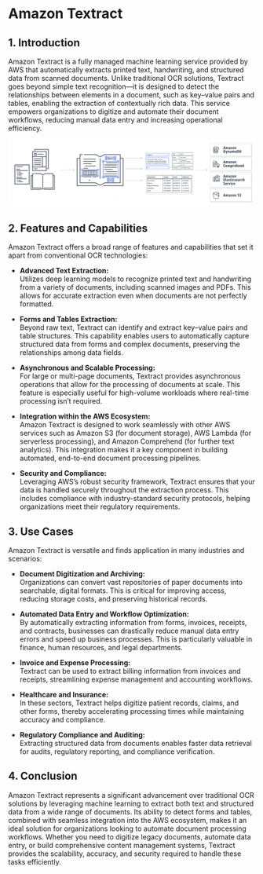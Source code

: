 # Amazon Textract

## 1. Introduction

Amazon Textract is a fully managed machine learning service provided by AWS that automatically extracts printed text, handwriting, and structured data from scanned documents. Unlike traditional OCR solutions, Textract goes beyond simple text recognition—it is designed to detect the relationships between elements in a document, such as key–value pairs and tables, enabling the extraction of contextually rich data. This service empowers organizations to digitize and automate their document workflows, reducing manual data entry and increasing operational efficiency.  

![Textract](./_assets/textract.png)
## 2. Features and Capabilities

Amazon Textract offers a broad range of features and capabilities that set it apart from conventional OCR technologies:

- **Advanced Text Extraction:**  
    Utilizes deep learning models to recognize printed text and handwriting from a variety of documents, including scanned images and PDFs. This allows for accurate extraction even when documents are not perfectly formatted.  
    
- **Forms and Tables Extraction:**  
    Beyond raw text, Textract can identify and extract key–value pairs and table structures. This capability enables users to automatically capture structured data from forms and complex documents, preserving the relationships among data fields.  
    
- **Asynchronous and Scalable Processing:**  
    For large or multi-page documents, Textract provides asynchronous operations that allow for the processing of documents at scale. This feature is especially useful for high-volume workloads where real-time processing isn’t required.  
    
- **Integration within the AWS Ecosystem:**  
    Amazon Textract is designed to work seamlessly with other AWS services such as Amazon S3 (for document storage), AWS Lambda (for serverless processing), and Amazon Comprehend (for further text analytics). This integration makes it a key component in building automated, end-to-end document processing pipelines.  
    
- **Security and Compliance:**  
    Leveraging AWS’s robust security framework, Textract ensures that your data is handled securely throughout the extraction process. This includes compliance with industry-standard security protocols, helping organizations meet their regulatory requirements.  

## 3. Use Cases

Amazon Textract is versatile and finds application in many industries and scenarios:

- **Document Digitization and Archiving:**  
    Organizations can convert vast repositories of paper documents into searchable, digital formats. This is critical for improving access, reducing storage costs, and preserving historical records.
    
- **Automated Data Entry and Workflow Optimization:**  
    By automatically extracting information from forms, invoices, receipts, and contracts, businesses can drastically reduce manual data entry errors and speed up business processes. This is particularly valuable in finance, human resources, and legal departments.
    
- **Invoice and Expense Processing:**  
    Textract can be used to extract billing information from invoices and receipts, streamlining expense management and accounting workflows.
    
- **Healthcare and Insurance:**  
    In these sectors, Textract helps digitize patient records, claims, and other forms, thereby accelerating processing times while maintaining accuracy and compliance.
    
- **Regulatory Compliance and Auditing:**  
    Extracting structured data from documents enables faster data retrieval for audits, regulatory reporting, and compliance verification.  

## 4. Conclusion

Amazon Textract represents a significant advancement over traditional OCR solutions by leveraging machine learning to extract both text and structured data from a wide range of documents. Its ability to detect forms and tables, combined with seamless integration into the AWS ecosystem, makes it an ideal solution for organizations looking to automate document processing workflows. Whether you need to digitize legacy documents, automate data entry, or build comprehensive content management systems, Textract provides the scalability, accuracy, and security required to handle these tasks efficiently.  
